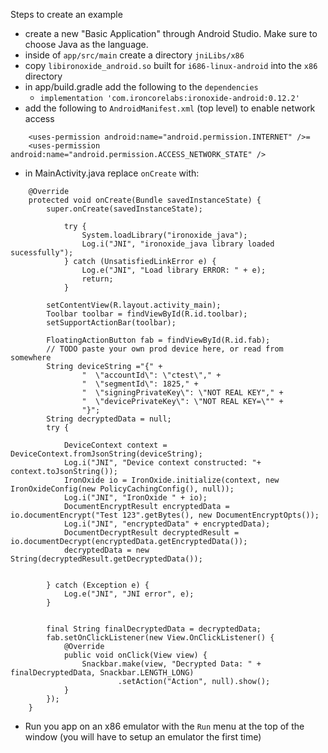 Steps to create an example

- create a new "Basic Application" through Android Studio. Make sure to choose Java as the language.
- inside of `app/src/main` create a directory `jniLibs/x86`
- copy `libironoxide_android.so` built for `i686-linux-android` into the `x86` directory
- in app/build.gradle add the following to the `dependencies`
  - `implementation 'com.ironcorelabs:ironoxide-android:0.12.2'`
- add the following to `AndroidManifest.xml` (top level) to enable network access

```
    <uses-permission android:name="android.permission.INTERNET" />=
    <uses-permission android:name="android.permission.ACCESS_NETWORK_STATE" />
```

- in MainActivity.java replace `onCreate` with:

```
    @Override
    protected void onCreate(Bundle savedInstanceState) {
        super.onCreate(savedInstanceState);

            try {
                System.loadLibrary("ironoxide_java");
                Log.i("JNI", "ironoxide_java library loaded sucessfully");
            } catch (UnsatisfiedLinkError e) {
                Log.e("JNI", "Load library ERROR: " + e);
                return;
            }

        setContentView(R.layout.activity_main);
        Toolbar toolbar = findViewById(R.id.toolbar);
        setSupportActionBar(toolbar);

        FloatingActionButton fab = findViewById(R.id.fab);
        // TODO paste your own prod device here, or read from somewhere
        String deviceString ="{" +
                "  \"accountId\": \"ctest\"," +
                "  \"segmentId\": 1825," +
                "  \"signingPrivateKey\": \"NOT REAL KEY"," +
                "  \"devicePrivateKey\": \"NOT REAL KEY=\"" +
                "}";
        String decryptedData = null;
        try {

            DeviceContext context = DeviceContext.fromJsonString(deviceString);
            Log.i("JNI", "Device context constructed: "+ context.toJsonString());
            IronOxide io = IronOxide.initialize(context, new IronOxideConfig(new PolicyCachingConfig(), null));
            Log.i("JNI", "IronOxide " + io);
            DocumentEncryptResult encryptedData = io.documentEncrypt("Test 123".getBytes(), new DocumentEncryptOpts());
            Log.i("JNI", "encryptedData" + encryptedData);
            DocumentDecryptResult decryptedResult = io.documentDecrypt(encryptedData.getEncryptedData());
            decryptedData = new String(decryptedResult.getDecryptedData());


        } catch (Exception e) {
            Log.e("JNI", "JNI error", e);
        }


        final String finalDecryptedData = decryptedData;
        fab.setOnClickListener(new View.OnClickListener() {
            @Override
            public void onClick(View view) {
                Snackbar.make(view, "Decrypted Data: " + finalDecryptedData, Snackbar.LENGTH_LONG)
                        .setAction("Action", null).show();
            }
        });
    }
```

- Run you app on an x86 emulator with the `Run` menu at the top of the window (you will have to setup an emulator the first time)
